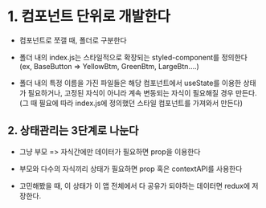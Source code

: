 # 1. 컴포넌트 단위로 개발한다

- 컴포넌트로 쪼갤 때, 폴더로 구분한다

- 폴더 내의 index.js는 스타일적으로 확장되는 styled-component를 정의한다 (ex, BaseButton => YellowBtm, GreenBtm, LargeBtn....)

- 폴더 내의 특정 이름을 가진 파일들은 해당 컴포넌트에서 useState를 이용한 상태가 필요하거나, 고정된 자식이 아니라 계속 변동되는 자식이 필요해질 경우 만든다.
  (그 때 필요에 따라 index.js에 정의했던 스타일 컴포넌트를 가져와서 만든다)

## 2. 상태관리는 3단계로 나눈다

- 그냥 부모 => 자식간에만 데이터가 필요하면 prop을 이용한다

- 부모와 다수의 자식끼리 상태가 필요하면 prop 혹은 contextAPI를 사용한다

- 고민해봤을 때, 이 상태가 이 앱 전체에서 다 공유가 되야하는 데이터면 redux에 저장한다.
